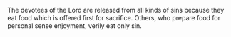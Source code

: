 The devotees of the Lord are released from all kinds of sins because they eat food which is offered ﬁrst for sacriﬁce. Others, who prepare food for personal sense enjoyment, verily eat only sin.